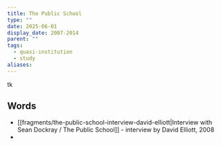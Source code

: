 ```yaml
---
title: The Public School
type: ""
date: 2025-06-01
display_date: 2007-2014
parent: ""
tags:
  - quasi-institution
  - study
aliases:
---
```

tk
## Words

- [[fragments/the-public-school-interview-david-elliott|Interview with Sean Dockray / The Public School]] - interview by David Elliott, 2008
- 